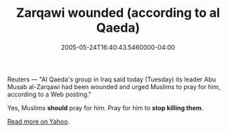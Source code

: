 ﻿---
title: Zarqawi wounded (according to al Qaeda)
date: "2005-05-24T16:40:43.5460000-04:00"
description: Reuters — " Al Qaeda's group in Iraq said today (Tuesday) its leader
featuredImage: /img/default-post-image.jpg
---

Reuters — "Al Qaeda's group in Iraq said today (Tuesday) its leader Abu Musab al-Zarqawi had been wounded and urged Muslims to pray for him, according to a Web posting."

Yes, Muslims **should** pray for him. Pray for him to **stop killing them**.

[Read more on Yahoo](http://news.yahoo.com/news?tmpl=story&u=/nm/20050524/ts_nm/security_iraq_zarqawi_dc).

